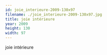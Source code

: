 ```yaml
---
id: joie_interieure-2009-130x97
filename: ./joie_interieure-2009-130x97.jpg
title: joie intérieure
year: 2009
height: 130
width: 97
---
```


joie intérieure
